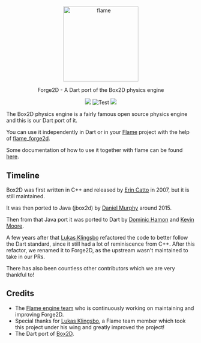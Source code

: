 #

<p align="center">
  <a href="https://flame-engine.org">
    <img alt="flame" width="200px" src="https://raw.githubusercontent.com/flame-engine/forge2d/master/design/with-text.png">
  </a>
</p>

<p align="center">
  Forge2D - A Dart port of the Box2D physics engine
</p>

<p align="center">
  <a title="Pub" href="https://pub.dartlang.org/packages/forge2d" ><img src="https://img.shields.io/pub/v/forge2d.svg?style=popout" /></a> <img src="https://github.com/flame-engine/forge2d/workflows/cicd/badge.svg?branch=main&event=push" alt="Test" /> <a title="Discord" href="https://discord.gg/pxrBmy4" ><img src="https://img.shields.io/discord/509714518008528896.svg" /></a>
</p>

The Box2D physics engine is a fairly famous open source physics engine and this is our Dart port of
it.

You can use it independently in Dart or in your [Flame](https://github.com/flame-engine/flame)
project with the help of [flame_forge2d](https://github.com/flame-engine/flame/tree/main/packages/flame_forge2d).

Some documentation of how to use it together with flame can be found
[here](https://docs.flame-engine.org/latest/bridge_packages/flame_forge2d/flame_forge2d).


## Timeline

Box2D was first written in C++ and released by [Erin Catto](https://github.com/erincatto) in 2007,
but it is still maintained.

It was then ported to Java (jbox2d) by [Daniel Murphy](https://github.com/dmurph) around 2015.

Then from that Java port it was ported to Dart by [Dominic Hamon](https://github.com/dominichamon)
and [Kevin Moore](https://github.com/kevmoo).

A few years after that [Lukas Klingsbo](https://github.com/spydon) refactored the code to better follow the
Dart standard, since it still had a lot of reminiscence from C++.
After this refactor, we renamed it to Forge2D, as the upstream wasn't maintained to take in our
PRs.

There has also been countless other contributors which we are very thankful to!


## Credits

 * The [Flame engine team](https://github.com/orgs/flame-engine/people) who is continuously working
   on maintaining and improving Forge2D.
 * Special thanks for [Lukas Klingsbo](https://github.com/spydon), a Flame team member which took
   this project under his wing and greatly improved the project!
 * The Dart port of [Box2D](https://github.com/google/box2d.dart).
